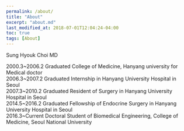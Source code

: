 ```yaml
---
permalink: /about/
title: "About"
excerpt: "about.md"
last_modified_at: 2018-07-01T12:04:24-04:00
toc: true
tags: [About]
---
```


Sung Hyouk Choi MD<br>

2000.3~2006.2 Graduated College of Medicine, Hanyang university for Medical doctor<br>
2006.3~2007.2 Graduated Internship in Hanyang University Hospital in Seoul<br>
2007.3~2010.2 Graduated Resident of Surgery in Hanyang University Hospital in Seoul<br>
2014.5~2016.2 Graduated Fellowship of Endocrine Surgery in Hanyang University Hospital in Seoul<br>
2016.3~Current Doctoral Student of Biomedical Engineering, College of Medicine, Seoul National University<br>
